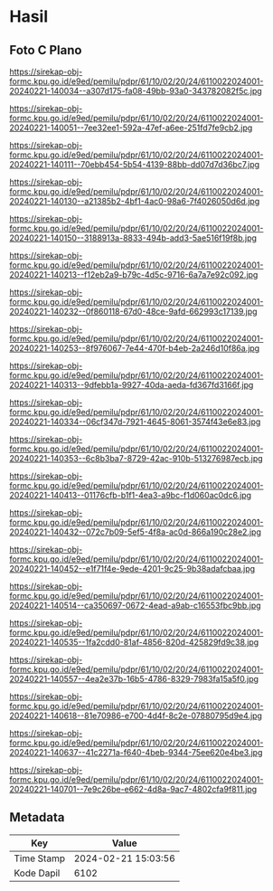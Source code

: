 # Hasil

## Foto C Plano

https://sirekap-obj-formc.kpu.go.id/e9ed/pemilu/pdpr/61/10/02/20/24/6110022024001-20240221-140034--a307d175-fa08-49bb-93a0-343782082f5c.jpg

https://sirekap-obj-formc.kpu.go.id/e9ed/pemilu/pdpr/61/10/02/20/24/6110022024001-20240221-140051--7ee32ee1-592a-47ef-a6ee-251fd7fe9cb2.jpg

https://sirekap-obj-formc.kpu.go.id/e9ed/pemilu/pdpr/61/10/02/20/24/6110022024001-20240221-140111--70ebb454-5b54-4139-88bb-dd07d7d36bc7.jpg

https://sirekap-obj-formc.kpu.go.id/e9ed/pemilu/pdpr/61/10/02/20/24/6110022024001-20240221-140130--a21385b2-4bf1-4ac0-98a6-7f4026050d6d.jpg

https://sirekap-obj-formc.kpu.go.id/e9ed/pemilu/pdpr/61/10/02/20/24/6110022024001-20240221-140150--3188913a-8833-494b-add3-5ae516f19f8b.jpg

https://sirekap-obj-formc.kpu.go.id/e9ed/pemilu/pdpr/61/10/02/20/24/6110022024001-20240221-140213--f12eb2a9-b79c-4d5c-9716-6a7a7e92c092.jpg

https://sirekap-obj-formc.kpu.go.id/e9ed/pemilu/pdpr/61/10/02/20/24/6110022024001-20240221-140232--0f860118-67d0-48ce-9afd-662993c17139.jpg

https://sirekap-obj-formc.kpu.go.id/e9ed/pemilu/pdpr/61/10/02/20/24/6110022024001-20240221-140253--8f976067-7e44-470f-b4eb-2a246d10f86a.jpg

https://sirekap-obj-formc.kpu.go.id/e9ed/pemilu/pdpr/61/10/02/20/24/6110022024001-20240221-140313--9dfebb1a-9927-40da-aeda-fd367fd3166f.jpg

https://sirekap-obj-formc.kpu.go.id/e9ed/pemilu/pdpr/61/10/02/20/24/6110022024001-20240221-140334--06cf347d-7921-4645-8061-3574f43e6e83.jpg

https://sirekap-obj-formc.kpu.go.id/e9ed/pemilu/pdpr/61/10/02/20/24/6110022024001-20240221-140353--6c8b3ba7-8729-42ac-910b-513276987ecb.jpg

https://sirekap-obj-formc.kpu.go.id/e9ed/pemilu/pdpr/61/10/02/20/24/6110022024001-20240221-140413--01176cfb-b1f1-4ea3-a9bc-f1d060ac0dc6.jpg

https://sirekap-obj-formc.kpu.go.id/e9ed/pemilu/pdpr/61/10/02/20/24/6110022024001-20240221-140432--072c7b09-5ef5-4f8a-ac0d-866a190c28e2.jpg

https://sirekap-obj-formc.kpu.go.id/e9ed/pemilu/pdpr/61/10/02/20/24/6110022024001-20240221-140452--e1f71f4e-9ede-4201-9c25-9b38adafcbaa.jpg

https://sirekap-obj-formc.kpu.go.id/e9ed/pemilu/pdpr/61/10/02/20/24/6110022024001-20240221-140514--ca350697-0672-4ead-a9ab-c16553fbc9bb.jpg

https://sirekap-obj-formc.kpu.go.id/e9ed/pemilu/pdpr/61/10/02/20/24/6110022024001-20240221-140535--1fa2cdd0-81af-4856-820d-425829fd9c38.jpg

https://sirekap-obj-formc.kpu.go.id/e9ed/pemilu/pdpr/61/10/02/20/24/6110022024001-20240221-140557--4ea2e37b-16b5-4786-8329-7983fa15a5f0.jpg

https://sirekap-obj-formc.kpu.go.id/e9ed/pemilu/pdpr/61/10/02/20/24/6110022024001-20240221-140618--81e70986-e700-4d4f-8c2e-07880795d9e4.jpg

https://sirekap-obj-formc.kpu.go.id/e9ed/pemilu/pdpr/61/10/02/20/24/6110022024001-20240221-140637--41c2271a-f640-4beb-9344-75ee620e4be3.jpg

https://sirekap-obj-formc.kpu.go.id/e9ed/pemilu/pdpr/61/10/02/20/24/6110022024001-20240221-140701--7e9c26be-e662-4d8a-9ac7-4802cfa9f811.jpg


## Metadata

| Key        | Value               |
| ---------- | ------------------- |
| Time Stamp | 2024-02-21 15:03:56 |
| Kode Dapil | 6102                |



